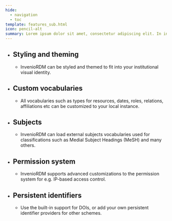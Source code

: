 ```yaml
---
hide:
  - navigation
  - toc
template: features_sub.html
icon: pencil-alt
summary: Lorem ipsum dolor sit amet, consectetur adipiscing elit. In interdum tellus vitae felis placerat cursus. Maecenas venenatis semper volutpat.
---
```


- ## Styling and theming
    - InvenioRDM can be styled and themed to fit into your
  institutional visual identity.

- ## Custom vocabularies
    - All vocabularies such as types for resources, dates,
  roles, relations, affiliations etc can be customized to your local instance.

- ## Subjects
    - InvenioRDM can load external subjects vocabularies used for
  classifications such as Medial Subject Headings (MeSH) and many others.

- ## Permission system
    - InvenioRDM supports advanced customizations to the
  permission system for e.g. IP-based access control.

- ## Persistent identifiers
    - Use the built-in support for DOIs, or add your
  own persistent identifier providers for other schemes.